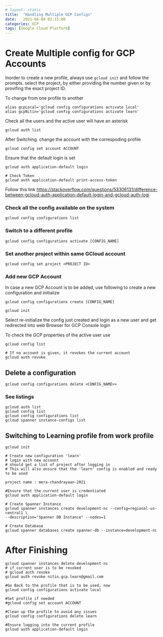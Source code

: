 ```yaml
---
# layout: static
title:  "Handling Multiple GCP Configs"
date:   2021-04-08 02:15:00
categories: GCP
tags: [Google Cloud Platform]
---
```


# Create Multiple config for GCP Accounts

Inorder to create a new profile, always use `gcloud init` and follow the prompts.
select the project, by either providing the number given or by provifing the exact project ID.


To change from one profile to another

```shell
alias gcpLocal='gcloud config configurations activate local'
alias gcpNitin='gcloud config configurations activate learn'
```

Check all the users and the active user will have an asterisk
```shell
gcloud auth list
```
After Switching. change the account with the correspoding profile
```shell
gcloud config set account ACCOUNT
```
Ensure that the default login is set
```shell
gcloud auth application-default login

# Check Token
gcloud auth application-default print-access-token
```

Follow this link https://stackoverflow.com/questions/53306131/difference-between-gcloud-auth-application-default-login-and-gcloud-auth-logi

### Check all the config available on the system
```shell
gcloud config configurations list
```

### Switch to a different profile

```shell
gcloud config configurations activate [CONFIG_NAME]
```

### Set another project within same GCloud account
```shell
gcloud config set project <PROJECT ID>
```


### Add new GCP Account
In case a new GCP Account is to be added, use following to create a new configuration and initialize

```shell
gcloud config configurations create [CONFIG_NAME]

gcloud init
```
Select re-initialize the config just created and login as a new user and get redirected into web Browser for GCP Console login


To check the GCP properties of the active user use
```shell
gcloud config list
```

```shell
# If no account is given, it revokes the current account
gcloud auth revoke
```
## Delete a configuration
```shell
gcloud config configurations delete <CONFIG_NAME>>
```

### See listings
```shell
gcloud auth list
gcloud config list
gcloud config configurations list
gcloud spanner instance-configs list
```

## Switching to Learning profile from work profile

```shell
gcloud init

# Create new configuration 'learn'
# login with new account
# should get a list of project after logging in
# This will also ensure that the 'learn' config is enabled and ready to be used

project name : mera-chandrayaan-2021

#Ensure that the current user is credentiated
gcloud auth application-default login

# Create Spanner Instance
gcloud spanner instances create development-nc --config=regional-us-central1 \
--description="Spanner DB Instance" --nodes=1

# Create Database
gcloud spanner databases create spanner-db --instance=development-nc

```

# After Finishing 
```shell
gcloud spanner instances delete development-nc
# if current user is to be revoked
# gcloud auth revoke
gcloud auth revoke nitin.gcp.learn@gmail.com

#Go Back to the profile that is to be used, now
gcloud config configurations activate local

#Set profile if needed
#gcloud config set account ACCOUNT

#Clean up the profile to avoid any issues
gcloud config configurations delete learn

#Ensure logging into the current profile
gcloud auth application-default login
```